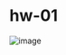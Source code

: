 # hw-01
![image](https://user-images.githubusercontent.com/110930188/184427780-50bd4269-e161-485e-88fd-e6afd85348af.png)
